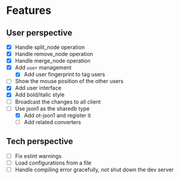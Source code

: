 # Features

## User perspective

- [x] Handle split_node operation
- [x] Handle remove_node operation
- [x] Handle merge_node operation
- [x] Add `user` management
  - [x] Add user fingerprint to tag users
- [ ] Show the mouse position of the other users
- [x] Add user interface
- [x] Add bold/italic style
- [ ] Broadcast the changes to all client
- [ ] Use json1 as the sharedb type
  - [x] Add ot-json1 and register it
  - [ ] Add related converters

## Tech perspective

- [ ] Fix eslint warnings
- [ ] Load configurations from a file
- [ ] Handle compiling error gracefully, not shut down the dev server
